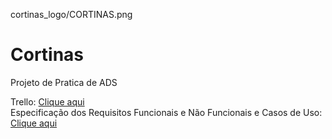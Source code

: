 cortinas_logo/CORTINAS.png



# Cortinas
Projeto de Pratica de ADS <br>


Trello: <a href="https://trello.com/b/o93XYUt5/proj-pratic-prof-ads"> Clique aqui </a> <br>
Especificação dos Requisitos Funcionais e Não Funcionais e Casos de Uso: <a href="https://github.com/vceesar/cortinas/blob/main/especificacao.md"> Clique aqui </a>
